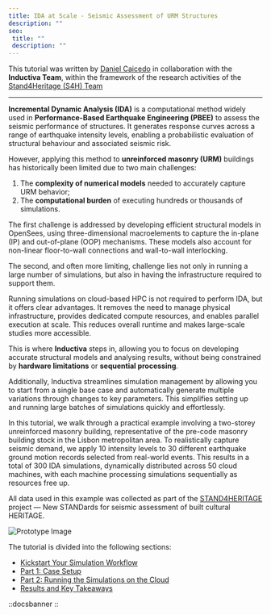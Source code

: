 ```yaml
---
title: IDA at Scale - Seismic Assessment of URM Structures
description: ""
seo:
 title: ""
 description: ""
---
```


This tutorial was written by [Daniel Caicedo](https://www.researchgate.net/profile/Daniel-Caicedo-5) in collaboration with the **Inductiva Team**, within the framework of the research activities of the [Stand4Heritage (S4H) Team](https://www.linkedin.com/company/stand4heritage/posts/?feedView=all)

---

**Incremental Dynamic Analysis (IDA)** is a computational method widely used in **Performance-Based Earthquake Engineering (PBEE)** to assess the seismic performance of structures. It generates response curves across a range of earthquake intensity levels, enabling a probabilistic evaluation of structural behaviour and associated seismic risk.

However, applying this method to **unreinforced masonry (URM)** buildings has historically been limited due to two main challenges:
1. The **complexity of numerical models** needed to accurately capture URM behavior;
2. The **computational burden** of executing hundreds or thousands of simulations.

The first challenge is addressed by developing efficient structural models in OpenSees, using three-dimensional macroelements 
to capture the in-plane (IP) and out-of-plane (OOP) mechanisms. These models also account for non-linear floor-to-wall connections 
and wall-to-wall interlocking.

The second, and often more limiting, challenge lies not only in running a large number of simulations, but also in having the infrastructure required to support them. 

Running simulations on cloud-based HPC is not required to perform IDA, but it offers clear advantages. It removes the need to 
manage physical infrastructure, provides dedicated compute resources, and enables parallel execution at scale. This reduces overall 
runtime and makes large-scale studies more accessible.

This is where **Inductiva** steps in, allowing you to focus on developing accurate structural models and analysing results, without 
being constrained by **hardware limitations** or **sequential processing**.

Additionally, Inductiva streamlines simulation management by allowing you to start from a single base case and automatically generate multiple variations through changes to key parameters. This simplifies setting up and running large batches of simulations quickly and effortlessly.

In this tutorial, we walk through a practical example involving a two-storey unreinforced masonry building, representative of the pre-code masonry building stock in the Lisbon metropolitan area. To realistically 
capture seismic demand, we apply 10 intensity levels to 30 different earthquake ground motion records selected 
from real-world events. This results in a total of 300 IDA simulations, dynamically distributed across 50 cloud machines, with each machine processing simulations sequentially as resources free up.

All data used in this example was collected as part of the [STAND4HERITAGE](https://stand4heritage.org) project — New STANDards for seismic assessment of built cultural HERITAGE.

![Prototype Image](opensees/prototype.jpeg)

The tutorial is divided into the following sections:
- [Kickstart Your Simulation Workflow](/guides/opensees/tutorials/ida-at-scale/section1)
- [Part 1: Case Setup](/guides/opensees/tutorials/ida-at-scale/section2)
- [Part 2: Running the Simulations on the Cloud](/guides/opensees/tutorials/ida-at-scale/section3)
- [Results and Key Takeaways](/guides/opensees/tutorials/ida-at-scale/section4)

::docsbanner
::